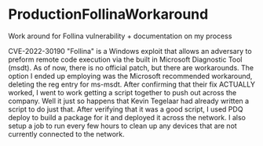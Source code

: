 # ProductionFollinaWorkaround
Work around for Follina vulnerability + documentation on my process


CVE-2022-30190 "Follina" is a Windows exploit that allows an adversary to preform remote code execution via the built in Microsoft Diagnostic Tool (msdt). As of now, there is no official patch, but there are workarounds. The option I ended up employing was the Microsoft recommended workaround, deleting the reg entry for ms-msdt. After confirming that their fix ACTUALLY worked, I went to work getting a script together to push out across the company. Well it just so happens that Kevin Tegelaar had already written a script to do just that. After verifying that it was a good script, I used PDQ deploy to build a package for it and deployed it across the network. I also setup a job to run every few hours to clean up any devices that are not currently connected to the network. 
